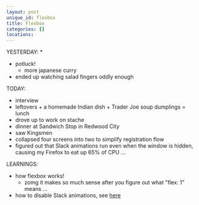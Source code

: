 ```yaml
---
layout: post
unique_id: flexbox
title: Flexbox
categories: []
locations: 
---
```


YESTERDAY:
* 
* potluck!
  * more japanese curry
* ended up watching salad fingers oddly enough

TODAY:
* interview
* leftovers + a homemade Indian dish + Trader Joe soup dumplings = lunch
* drove up to work on stache
* dinner at Sandwich Stop in Redwood City
* saw Kingsmen
* collapsed four screens into two to simplify registration flow
* figured out that Slack animations run even when the window is hidden, causing my Firefox to eat up 65% of CPU ...

LEARNINGS:
* how flexbox works!
  * zomg it makes so much sense after you figure out what "flex: 1" means ...
* how to disable Slack animations, see [here](https://get.slack.help/hc/en-us/articles/228023907-Turn-off-animated-images-and-emoji)
